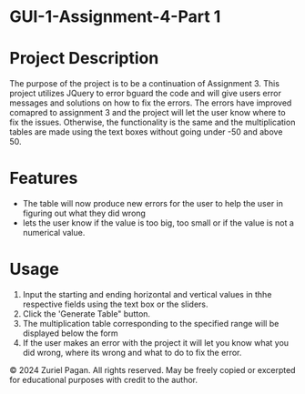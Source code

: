 # GUI-1-Assignment-4-Part 1

# Project Description
The purpose of the project is to be a continuation of Assignment 3.  This project utilizes JQuery to error bguard the code and will give users error messages and solutions on how to fix the errors.  The errors have improved comapred to assignment 3 and the project will let the user know where to fix the issues.  Otherwise, the functionality is the same and the multiplication tables are made using the text boxes without going under -50 and above 50.

# Features
- The table will now produce new errors for the user to help the user in figuring out what they did wrong
- lets the user know if the value is too big, too small or if the value is not a numerical value.


# Usage

1. Input the starting and ending horizontal and vertical values in thhe respective fields using the text box or the sliders.
2. Click the 'Generate Table" button.
3. The multiplication table corresponding to the specified range will be displayed below the form
4. If the user makes an error with the project it will let you know what you did wrong, where its wrong and what to do to fix the error.

© 2024 Zuriel Pagan. All rights reserved. May be freely copied or excerpted for educational purposes with credit to the author.
